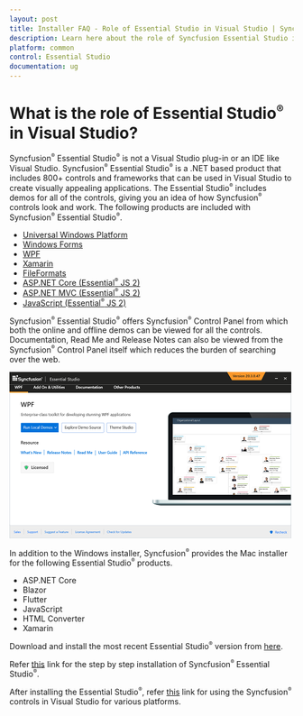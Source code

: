 ```yaml
---
layout: post
title: Installer FAQ - Role of Essential Studio in Visual Studio | Syncfusion
description: Learn here about the role of Syncfusion Essential Studio in Visual Studio and its difference from Visual Studio.
platform: common
control: Essential Studio
documentation: ug
---
```


# What is the role of Essential Studio<sup style="font-size:70%">&reg;</sup> in Visual Studio?

Syncfusion<sup style="font-size:70%">&reg;</sup> Essential Studio<sup style="font-size:70%">&reg;</sup> is not a Visual Studio plug-in or an IDE like Visual Studio. Syncfusion<sup style="font-size:70%">&reg;</sup> Essential Studio<sup style="font-size:70%">&reg;</sup> is a .NET based product that includes 800+ controls and frameworks that can be used in Visual Studio to create visually appealing applications. The Essential Studio<sup style="font-size:70%">&reg;</sup> includes demos for all of the controls, giving you an idea of how Syncfusion<sup style="font-size:70%">&reg;</sup> controls look and work. The following products are included with Syncfusion<sup style="font-size:70%">&reg;</sup> Essential Studio<sup style="font-size:70%">&reg;</sup>.

* [Universal Windows Platform](https://help.syncfusion.com/uwp/overview)
* [Windows Forms ](https://help.syncfusion.com/windowsforms/overview)
* [WPF](https://help.syncfusion.com/wpf/welcome-to-syncfusion-essential-wpf)
* [Xamarin](https://help.syncfusion.com/xamarin/introduction/overview)
* [FileFormats](https://help.syncfusion.com/file-formats/introduction)
* [ASP.NET Core (Essential<sup style="font-size:70%">&reg;</sup> JS 2)](https://ej2.syncfusion.com/aspnetcore/documentation/introduction)
* [ASP.NET MVC (Essential<sup style="font-size:70%">&reg;</sup> JS 2)](https://ej2.syncfusion.com/aspnetmvc/documentation/introduction)
* [JavaScript (Essential<sup style="font-size:70%">&reg;</sup> JS 2)](https://ej2.syncfusion.com/documentation/introduction)

Syncfusion<sup style="font-size:70%">&reg;</sup> Essential Studio<sup style="font-size:70%">&reg;</sup> offers Syncfusion<sup style="font-size:70%">&reg;</sup> Control Panel from which both the online and offline demos can be viewed for all the controls. Documentation, Read Me and Release Notes can also be viewed from the Syncfusion<sup style="font-size:70%">&reg;</sup> Control Panel itself which reduces the burden of searching over the web.  

![Common in Essential Studio with dashboard control panel.](wpf_images/dashboard_control.png)

In addition to the Windows installer, Syncfusion<sup style="font-size:70%">&reg;</sup> provides the Mac installer for the following Essential Studio<sup style="font-size:70%">&reg;</sup> products.

* ASP.NET Core
* Blazor
* Flutter
* JavaScript
* HTML Converter
* Xamarin

Download and install the most recent Essential Studio<sup style="font-size:70%">&reg;</sup> version from [here](https://www.syncfusion.com/downloads/latest-version).

Refer [this](https://help.syncfusion.com/common/essential-studio/installation/install-using-the-offline-installer#step-by-step-installation) link for the step by step installation of Syncfusion<sup style="font-size:70%">&reg;</sup> Essential Studio<sup style="font-size:70%">&reg;</sup>.

After installing the Essential Studio<sup style="font-size:70%">&reg;</sup>, refer [this](https://help.syncfusion.com) link for using the Syncfusion<sup style="font-size:70%">&reg;</sup> controls in Visual Studio for various platforms.

